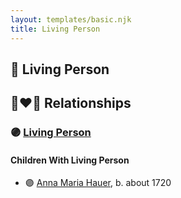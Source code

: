 ```yaml
---
layout: templates/basic.njk
title: Living Person
---
```

## 🔵 Living Person

## 👩‍❤️‍👨 Relationships

### 🟣 [Living Person](/people/4/46044031)

#### Children With Living Person
* 🟣 [Anna Maria Hauer](/people/2/22963774), b. about 1720